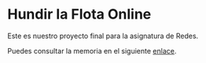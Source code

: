 # Hundir la Flota Online
Este es nuestro proyecto final para la asignatura de Redes. 

Puedes consultar la memoria en el siguiente [enlace](https://docs.google.com/document/d/15Hm0J42fhbwFB1yjoDtH5n9Q47A_h9mjF8tg8tXe2Ns/edit?usp=sharing).

